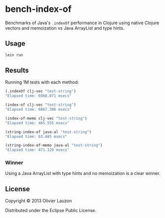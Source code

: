 # bench-index-of

Benchmarks of Java's `.indexOf` performance in Clojure using native Clojure
vectors and memoization vs Java ArrayList and type hints.

## Usage

```bash
lein run
```

## Results

Running 1M tests with each method:

```clj
(.indexOf clj-vec "test-string")
"Elapsed time: 6960.071 msecs"

(index-of clj-vec "test-string")
"Elapsed time: 6867.396 msecs"

(index-of-memo clj-vec "test-string")
"Elapsed time: 465.555 msecs"

(string-index-of java-al "test-string")
"Elapsed time: 63.485 msecs"

(string-index-of-memo java-al "test-string")
"Elapsed time: 471.329 msecs"
```

### Winner

Using a Java ArrayList with type hints and no memoization is a clear winner.

## License

Copyright © 2013 Olivier Lauzon

Distributed under the Eclipse Public License.
